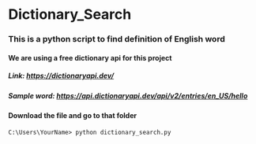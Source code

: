 # Dictionary_Search
### This is a python script to find definition of English word

#### We are using a free dictionary api for this project
##### Link: https://dictionaryapi.dev/
##### Sample word: https://api.dictionaryapi.dev/api/v2/entries/en_US/hello

#### Download the file and go to that folder
`C:\Users\YourName> python dictionary_search.py`
